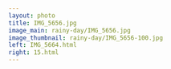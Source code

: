 ```yaml
---
layout: photo
title: IMG_5656.jpg
image_main: rainy-day/IMG_5656.jpg
image_thumbnail: rainy-day/IMG_5656-100.jpg
left: IMG_5664.html
right: 15.html
---
```

